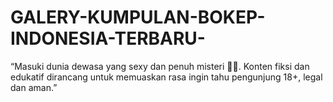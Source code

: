 # GALERY-KUMPULAN-BOKEP-INDONESIA-TERBARU-
 “Masuki dunia dewasa yang sexy dan penuh misteri 🔞💋. Konten fiksi dan edukatif dirancang untuk memuaskan rasa ingin tahu pengunjung 18+, legal dan aman.”
